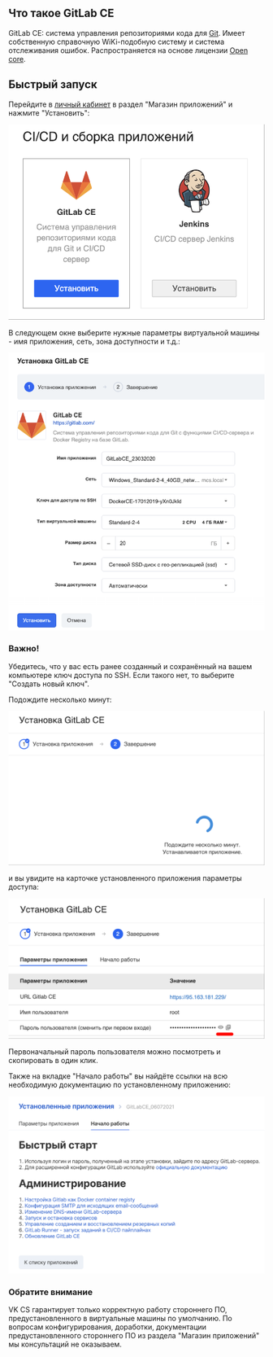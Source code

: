 ## Что такое GitLab CE

GitLab CE: система управления репозиториями кода для [Git](https://ru.wikipedia.org/wiki/Git "Git"). Имеет собственную справочную WiKi-подобную систему и система отслеживания ошибок. Распространяется на основе лицензии [Open core](https://ru.wikipedia.org/wiki/Open_core).

## Быстрый запуск

Перейдите в [личный кабинет](https://mcs.mail.ru/app/services/marketplace/) в раздел "Магазин приложений" и нажмите "Установить":

![](./assets/1547813566916-img-2019-01-17-08-37-32.png)

В следующем окне выберите нужные параметры виртуальной машины - имя приложения, сеть, зона доступности и т.д.:

![](./assets/1584988379582-1584988379581.png)

### Важно!

Убедитесь, что у вас есть ранее созданный и сохранённый на вашем компьютере ключ доступа по SSH. Если такого нет, то выберите "Создать новый ключ".

Подождите несколько минут:

![](./assets/1547813853642-img-2019-01-17-08-38-19.png)

и вы увидите на карточке установленного приложения параметры доступа:

![](./assets/1547813930168-img-2019-01-17-09-01-33.png)

Первоначальный пароль пользователя можно посмотреть и скопировать в один клик.

Также на вкладке "Начало работы" вы найдёте ссылки на всю необходимую документацию по установленному приложению:

![](./assets/1625579014488-1625579014488.png)

### Обратите внимание

VK CS гарантирует только корректную работу стороннего ПО, предустановленного в виртуальные машины по умолчанию. По вопросам конфигурирования, доработки, документации предустановленного стороннего ПО из раздела "Магазин приложений" мы консультаций не оказываем.
